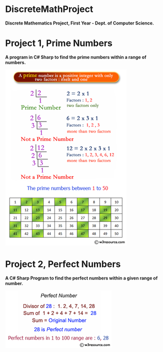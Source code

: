 # DiscreteMathProject
**Discrete Mathematics Project, First Year - Dept. of Computer Science.**

# Project 1, Prime Numbers
**A program in C# Sharp to find the prime numbers within a range of numbers.**

![Prime Numbers](./prime-numbers.png)

# Project 2, Perfect Numbers
**A C# Sharp Program to find the perfect numbers within a given range of number.**

![Perfect Numbers](./perfect-numbers.png)
